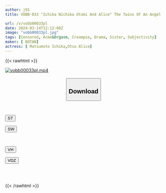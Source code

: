 ```yaml
---
author: j91
title: VOBB-033 "Ichika Nichika Otomi And Alice" The Twins Of An Angel With Infinite Ejaculation And A Devil With Ejaculation Control *White Angel With Infinite Ejaculation *Black Devil With Ejaculation Control *Continuous Ejaculation Even Beyond The Limit *Cali Neck 3cm Insertion Sex

url: /v/vobb00033pl
date: 2024-03-14T12:12:00Z
image: "vobb00033pl.jpg"
tags: [Censored, Acme&Orgasm, Creampie, Drama, Sister, Subjectivity]
maker: [ BOTAN]
actress: [ Matsumoto Ichika,Otsu Alice]
---
```



{{< rawhtml >}}

<div class="video" data-videoid="MAvXYzLZoeTm4je">
    <a href="javascript:;">
        <img src="/v/vobb00033pl/vobb00033pl.jpg" width="WIDTH" height="HEIGHT" alt="vobb00033pl.mp4" loading="lazy">
    </a>
</div>

<script type="text/javascript" src="https://j91.asia/asset/on-demand-st.js"></script>

<br>
  <link rel="stylesheet" href="https://j91.asia/asset/bs5.css">
  
  <center>
  <button class="btn btn-primary" type="button" data-bs-toggle="collapse" data-bs-target=".multi-collapse" aria-expanded="false" aria-controls="multiCollapseExample1 multiCollapseExample2"><h2>Download</h2></button></center>
</p>
<div class="row">
  <div class="col">
    <div class="collapse multi-collapse" id="multiCollapseExample1">
      <div class="card card-body">
	      	      <br>
<div class="buttons">  
<p><a href="https://streamtape.to/v/MAvXYzLZoeTm4je" target="_blank"><button class="btn-hover color-3"><i class="fa fa-download"></i> ST</button></a></p>
<p><a href="https://asnwish.com/d6schi71etbr" target="_blank"><button class="btn-hover color-2"><i class="fa fa-download"></i> SW</button></a></p></div>
    </div>
  </div>
</div>
  <div class="col">
    <div class="collapse multi-collapse" id="multiCollapseExample2">
      <div class="card card-body">
	      <br>
<div class="buttons">
<p><a href="https://vidhidevip.com/f/ladmobel6xbx"><button class="btn-hover color-9"><i class="fa fa-download"></i> VH</button></a></p>
<p><a href="https://vidoza.net/zcbnf3ze4fym"><button class="btn-hover color-8"><i class="fa fa-download"></i> VDZ</button></a></p></div>
<br><br>
      </div>
    </div>
  </div>
</div>

{{< /rawhtml >}}
